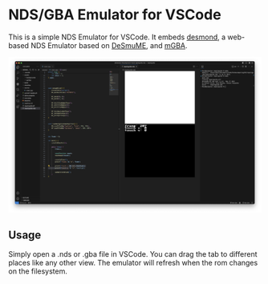 # NDS/GBA Emulator for VSCode

This is a simple NDS Emulator for VSCode. It embeds [desmond](https://github.com/js-emulators/desmond/tree/main), a web-based NDS Emulator based on [DeSmuME](https://desmume.org/), and [mGBA](https://mgba.io/).

![Screenshot](./images/screenshot.png)


## Usage
Simply open a .nds or .gba file in VSCode. You can drag the tab to different places like any other view.
The emulator will refresh when the rom changes on the filesystem.